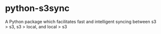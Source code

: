 # python-s3sync
A Python package which facilitates fast and intelligent syncing between s3 > s3, s3 > local, and local > s3

